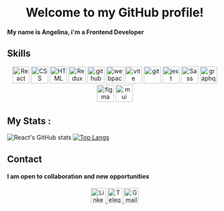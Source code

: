 
<div align="center">
  
# Welcome to my GitHub profile!
  
</div>

#### My name is Angelina, i'm a Frontend Developer

## Skills
<div align="center">
  <img src="https://img.shields.io/badge/-React-000000?style=for-the-badge&logo=react&logoColor=0000000" alt="React" height="40px">
  <img src="https://img.shields.io/badge/-typescript-000000?style=for-the-badge&logo=typescript&&logoColor=0000000" alt="CSS" height="40px">
  <img src="https://img.shields.io/badge/-javascript-000000?style=for-the-badge&logo=javascript&&logoColor=0000000" alt="HTML" height="40px">
  <img src="https://img.shields.io/badge/-Redux-000000?style=for-the-badge&logo=redux&logoColor=blueviolet" alt="Redux" height="40px">
  <img src="https://img.shields.io/badge/-github-000000?style=for-the-badge&logo=github&logoColor=0000000" alt="github" height="40px">
  <img src="https://img.shields.io/badge/-webpack-000000?style=for-the-badge&logo=webpack&&logoColor=0000000" alt="webpack" height="40px">
  <img src="https://img.shields.io/badge/-vite-000000?style=for-the-badge&logo=vite&&logoColor=0000000" alt="vite" height="40px">
  <img src="https://img.shields.io/badge/-git-000000?style=for-the-badge&logo=git&&logoColor=0000000" alt="git" height="40px">
  <img src="https://img.shields.io/badge/-jest-000000?style=for-the-badge&logo=jest&&logoColor=critical" alt="jest" height="40px">
  <img src="https://img.shields.io/badge/-sass-000000?style=for-the-badge&logo=Sass&&logoColor=0000000" alt="Sass" height="40px">
  <img src="https://img.shields.io/badge/-graphql-000000?style=for-the-badge&logo=graphql&&logoColor=ff69b4" alt="graphql" height="40px">
  <img src="https://img.shields.io/badge/-figma-000000?style=for-the-badge&logo=figma&&logoColor=orange" alt="figma" height="40px">
  <img src="https://img.shields.io/badge/-mui-000000?style=for-the-badge&logo=mui&&logoColor=0000000" alt="mui" height="40px">
</div>

## My Stats :
  <div height="90px"> 
  
  ![React's GitHub stats](https://github-readme-stats.vercel.app/api?username=lina-gritsel&show_icons=true&theme=vision-friendly-dark)
  [![Top Langs](https://github-readme-stats.vercel.app/api/top-langs/?username=lina-gritsel&layout=compact&theme=vision-friendly-dark)](https://github.com/lina-gritsel/github-readme-stats)

</div>
 
  ## Contact
  #### I am open to collaboration and new opportunities

<div id="badges" align="center">
  <a href="https://www.linkedin.com/in/anhelina-hrytsal/">
    <img src="https://img.shields.io/badge/LinkedIn-blue?style=for-the-badge&logo=linkedin&logoColor=white" alt="LinkedIn Badge"  height="35px"/>
  </a>
  <a href="https://t.me/Lina_gritsel">
    <img src="https://img.shields.io/badge/-telegram-027AE9?style=for-the-badge&logo=Telegram&&logoColor=0000000" alt="Telegram Badge"  height="35px"/>
  </a>
  <a href="mailto:lina.gritsel@gmail.com">
    <img src="https://img.shields.io/badge/-gmail-EB1D00?style=for-the-badge&logo=Gmail&&logoColor=FFFFFF" alt="Gmail Badge"  height="35px"/>
  </a>
</div>
